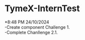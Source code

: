 # TymeX-InternTest
*8:48 PM 24/10/2024  
-Create component Challenge 1.  
-Complete Chanllenge 2.1.
